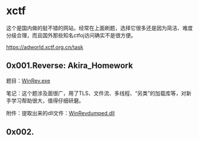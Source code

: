 # xctf

这个是国内做的挺不错的网站，经常在上面刷题，选择它很多还是因为简洁、难度分级合理，而且国外那些知名ctfoj访问确实不是很方便。

https://adworld.xctf.org.cn/task

## 0x001.Reverse: Akira_Homework

题目：[WinRev.exe](WinRev.exe)

笔记：这个题涉及面很广，用了TLS、文件流、多线程、“另类”的加载库等，对新手学习帮助很大，值得仔细研磨。

附件：提取出来的dll文件：[WinRevdumped.dll](WinRevdumped.dll)

## 0x002.